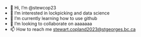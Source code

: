 - 👋 Hi, I’m @stewcop23
- 👀 I’m interested in lockpicking and data science
- 🌱 I’m currently learning how to use github
- 💞️ I’m looking to collaborate on aaaaaaa
- 📫 How to reach me stewart.copland2023@stgeorges.bc.ca

<!---
stewcop23/stewcop23 is a ✨ special ✨ repository because its `README.md` (this file) appears on your GitHub profile.
You can click the Preview link to take a look at your changes.
--->
